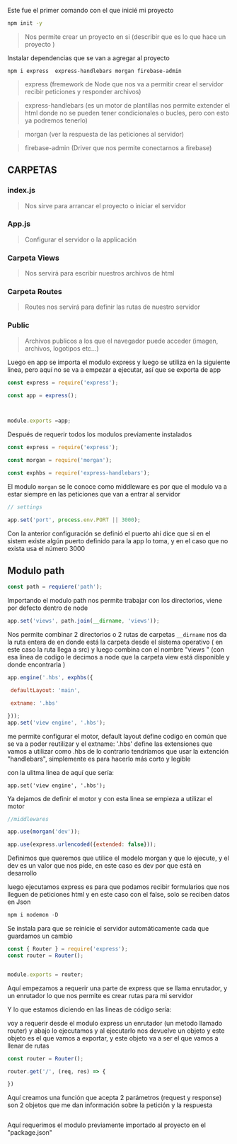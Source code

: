 Este fue el primer comando con el que inicié mi proyecto
```cmd 
npm init -y
```
> Nos permite crear un proyecto en si (describir que es lo que hace un proyecto )

Instalar dependencias que se van a agregar al proyecto


```
npm i express  express-handlebars morgan firebase-admin
```

> express (fremework de Node que nos va a permitir crear el servidor recibir peticiones y  responder archivos)

>express-handlebars (es un motor de plantillas nos permite extender el html donde no se pueden tener condicionales o bucles, pero con esto ya podremos tenerlo)

>morgan (ver la respuesta de las peticiones al servidor)

>firebase-admin (Driver que nos permite conectarnos a firebase)

## CARPETAS 
### index.js
> Nos sirve para arrancar el proyecto o iniciar el servidor
### App.js
>Configurar el servidor o la applicación 
### Carpeta Views
>Nos servirá para escribir nuestros archivos de html
### Carpeta Routes
>Routes nos servirá para definir las rutas de nuestro servidor
### Public
>Archivos publicos a los que el navegador puede acceder (imagen, archivos, logotipos etc...)

Luego en app se importa el modulo express y luego se utiliza en la siguiente linea, pero aquí no se va a empezar a ejecutar, así que se exporta de app

```js  
const express = require('express');

const app = express();

  

module.exports =app;
```

Después de requerir todos los modulos previamente instalados

```js 
const express = require('express');

const morgan = require('morgan');

const exphbs = require('express-handlebars');
```

El modulo ```morgan``` se le conoce como middleware es por que el modulo va a estar siempre en las peticiones que van a entrar al servidor 

```js 
// settings

app.set('port', process.env.PORT || 3000);
```

Con la anterior configuración se definió el puerto ahí dice que si en el sistem 
existe algún puerto definido para la app lo toma, y en el caso que no exista usa el número 3000

## Modulo path 
```js 
const path = requiere('path');
```
Importando el modulo path nos permite trabajar con los directorios, viene por defecto dentro de node 

```js 
app.set('views', path.join(__dirname, 'views'));
```

Nos permite combinar 2 directorios o 2 rutas de carpetas ```__dirname``` nos da la ruta entera de en donde está la carpeta desde el sistema operativo ( en este caso la ruta llega a src) y luego combina con el nombre "views " (con esa linea de codigo le decimos a node que la carpeta view está disponible  y donde encontrarla )

```js 
app.engine('.hbs', exphbs({

 defaultLayout: 'main',

 extname: '.hbs'

}));
app.set('view engine', '.hbs');
```

me permite configurar el motor, default layout define codigo en común que se va a poder reutilizar  y el extname: '.hbs' define las extensiones que vamos a utilizar como .hbs de lo contrario tendríamos que usar la extención "handlebars", simplemente es para hacerlo más corto y legible 

con la ulitma linea de aquí que sería:
```JS 
app.set('view engine', '.hbs');
```

Ya dejamos de definir el motor y con esta linea se empieza a utilizar el motor 
```js 
//middlewares

app.use(morgan('dev'));

app.use(express.urlencoded({extended: false}));
```
Definimos que queremos que utilice el modelo morgan y que lo ejecute, y el dev es un valor que nos pide, en este caso es dev por que está en desarrollo 

luego ejecutamos express es para que podamos recibir formularios que nos lleguen de peticiones html y en este caso con el false, solo se reciben datos en Json

```js 
npm i nodemon -D
```
Se instala para que se reinicie el servidor automáticamente cada que guardamos un cambio 

 ```js
const { Router } = require('express');
const router = Router();


module.exports = router;
 ```
 
 Aquí empezamos a requerir una parte de express que se llama enrutador, y un enrutador lo que nos permite es crear rutas para mi servidor 
 
 Y lo que estamos diciendo en las lineas de código sería:
 
 voy a requerir desde el modulo express un enrutador (un metodo llamado router)
 y abajo lo ejecutamos y al ejecutarlo nos devuelve un objeto y este objeto es el que vamos a exportar, y este objeto va a ser el que vamos a llenar de rutas 
 
 ```js 
const router = Router();

router.get('/', (req, res) => {

})
 ``` 
 Aquí creamos una función que acepta 2 parámetros (request y response) son 2 objetos que me dan información sobre la petición y la respuesta 
 
 ```
 ```
 Aquí requerimos el modulo previamente importado al proyecto en el "package.json" 